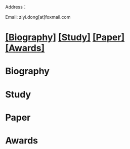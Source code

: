 Address：

Email: ziyi.dong[at]foxmail.com


# [[Biography]](#Biography) [[Study]](#Study) [[Paper]](#Paper) [[Awards]](#Awards)

<span id="Biography"></span>
# Biography

<span id="Study"></span>
# Study

<span id="Papery"></span>
# Paper

<span id="Awards"></span>
# Awards
